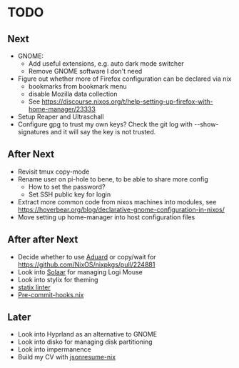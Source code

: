 # TODO

## Next
- GNOME:
  - Add useful extensions, e.g. auto dark mode switcher
  - Remove GNOME software I don't need
- Figure out whether more of Firefox configuration can be declared via nix
  - bookmarks from bookmark menu
  - disable Mozilla data collection
  - See https://discourse.nixos.org/t/help-setting-up-firefox-with-home-manager/23333
- Setup Reaper and Ultraschall
- Configure gpg to trust my own keys? Check the git log with --show-signatures and it will say the key is not trusted.

## After Next
- Revisit tmux copy-mode
- Rename user on pi-hole to bene, to be able to share more config
  - How to set the password?
  - Set SSH public key for login
- Extract more common code from nixos machines into modules, see https://hoverbear.org/blog/declarative-gnome-configuration-in-nixos/
- Move setting up home-manager into host configuration files

## After after Next
- Decide whether to use [Aduard](https://github.com/AdguardTeam/AdGuardHome) or copy/wait for https://github.com/NixOS/nixpkgs/pull/224881
- Look into [Solaar](https://pwr-solaar.github.io/Solaar/) for managing Logi Mouse
- Look into stylix for theming
- [statix linter](https://git.peppe.rs/languages/statix)
- [Pre-commit-hooks.nix](https://github.com/cachix/pre-commit-hooks.nix)

## Later
- Look into Hyprland as an alternative to GNOME
- Look into disko for managing disk partitioning
- Look into impermanence
- Build my CV with [jsonresume-nix](https://discourse.nixos.org/t/jsonresume-nix-build-and-deploy-your-resume-with-nix/34089)
